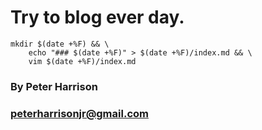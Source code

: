 # Try to blog ever day.

    mkdir $(date +%F) && \
        echo "### $(date +%F)" > $(date +%F)/index.md && \
        vim $(date +%F)/index.md

### By Peter Harrison
### peterharrisonjr@gmail.com
